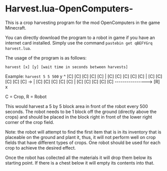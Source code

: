 # Harvest.lua-OpenComputers-
This is a crop harvesting program for the mod OpenComputers in the game Minecraft.

You can directly download the program to a robot in game if you have an internet card installed. Simply use the command ``pastebin get qBEFYGrq harvest.lua``.

The usage of the program is as follows:

``harvest [x] [y] [wait time in seconds between harvests]``

Example:
``harvest 5 5 500``
                            y ^
[C] [C] [C] [C] [C]           |
[C] [C] [C] [C] [C]           |
[C] [C] [C] [C] [C]    ->     |
[C] [C] [C] [C] [C]           |
[C] [C] [C] [C] [C]            ---------------->
[R]                                            x

C = Crop, R = Robot

This would harvest a 5 by 5 block area in front of the robot every 500 seconds. The robot needs to be 1 block off the ground (directly above the crops) and should be placed in the block right in front of the lower right corner of the crop field.

Note: the robot will attempt to find the first item that is in its inventory that is placeable on the ground and plant it, thus, it will not perform well on crop fields that have different types of crops. One robot should be used for each crop to achieve the desired effect.

Once the robot has collected all the materials it will drop them below its starting point. If there is a chest below it will empty its contents into that.
